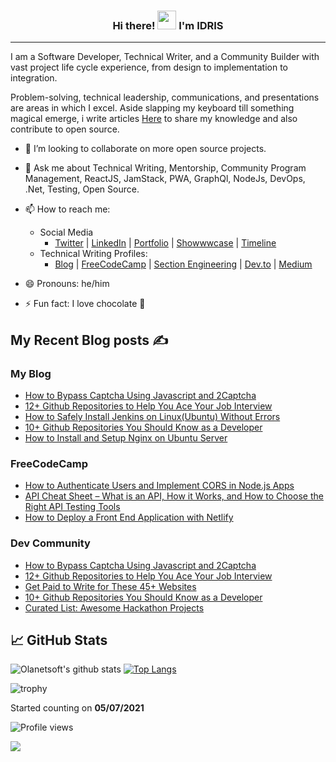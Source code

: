 <h3 align="center"> Hi there! <img src="https://raw.githubusercontent.com/MartinHeinz/MartinHeinz/master/wave.gif" width="30px"> I'm <B>IDRIS</B></h3>
<hr>

I am a Software Developer, Technical Writer, and a Community Builder with vast project life cycle experience, from design to implementation to integration.

Problem-solving, technical leadership, communications, and presentations are areas in which I excel. Aside slapping my keyboard till something magical emerge, i write articles [Here](https://blog.idrisolubisi.com "My Blog") to share my knowledge and also contribute to open source.

- 👯 I’m looking to collaborate on more open source projects.
- 💬 Ask me about Technical Writing, Mentorship, Community Program Management, ReactJS, JamStack, PWA, GraphQl, NodeJs, DevOps, .Net, Testing, Open Source.
- 📫 How to reach me:
  - Social Media
    - [Twitter](https://twitter.com/olanetsoft "My Twitter") | [LinkedIn](https://www.linkedin.com/in/olubisi-idris-ayinde-05727b17a/ "My LinkedIn") | [Portfolio](https://idrisolubisi.com "My portfolio") | [Showwwcase](https://showwcase.com/olanetsoft) | [Timeline](https://timeline.idrisolubisi.com)
  - Technical Writing Profiles: 
    - [Blog](https://blog.idrisolubisi.com "Blog") | [FreeCodeCamp](https://www.freecodecamp.org/news/author/idris/ "FreeCodeCamp") | [Section Engineering](https://www.section.io/engineering-education/authors/idris-olubisi/) | [Dev.to](https://dev.to/olanetsoft "Dev.to") | [Medium](https://olanetsoft.medium.com/ "Medium")

- 😄 Pronouns: he/him
- ⚡ Fun fact: I love chocolate 🥳

## My Recent Blog posts ✍️

### My Blog
<!-- BLOG:START -->
- [How to Bypass Captcha Using Javascript and 2Captcha](https://blog.idrisolubisi.com/how-to-bypass-captcha-using-javascript-and-2captcha)
- [12+ Github Repositories to Help You Ace Your Job Interview](https://blog.idrisolubisi.com/12-github-repositories-to-help-you-ace-your-job-interview)
- [How to Safely Install Jenkins on Linux(Ubuntu) Without Errors](https://blog.idrisolubisi.com/how-to-safely-install-jenkins-on-linuxubuntu-without-errors)
- [10+ Github Repositories You Should Know as a Developer](https://blog.idrisolubisi.com/10-github-repositories-you-should-know-as-a-developer)
- [How to Install and Setup Nginx on Ubuntu Server](https://blog.idrisolubisi.com/how-to-install-and-setup-nginx-on-ubuntu-server)
<!-- BLOG:END -->

### FreeCodeCamp
<!-- FCC:START -->
- [How to Authenticate Users and Implement CORS in Node.js Apps](https://www.freecodecamp.org/news/how-to-authenticate-users-and-implement-cors-in-nodejs-applications/)
- [API Cheat Sheet – What is an API, How it Works, and How to Choose the Right API Testing Tools](https://www.freecodecamp.org/news/what-is-an-api-and-how-to-test-it/)
- [How to Deploy a Front End Application with Netlify](https://www.freecodecamp.org/news/how-to-deploy-your-front-end-app/)
<!-- FCC:END -->

### Dev Community
<!-- DEVTO:START -->
- [How to Bypass Captcha Using Javascript and 2Captcha](https://dev.to/olanetsoft/how-to-bypass-captcha-using-javascript-and-2captcha-57p7)
- [12+ Github Repositories to Help You Ace Your Job Interview](https://dev.to/olanetsoft/12-github-repositories-to-help-you-ace-your-job-interview-2a08)
- [Get Paid to Write for These 45+ Websites](https://dev.to/olanetsoft/get-paid-to-write-for-these-45-websites-16ap)
- [10+ Github Repositories You Should Know as a Developer](https://dev.to/olanetsoft/10-github-repositories-you-should-know-as-a-developer-4l0p)
- [Curated List: Awesome Hackathon Projects](https://dev.to/olanetsoft/curated-list-awesome-hackathon-projects-55fc)
<!-- DEVTO:END -->

<!-- - [10+ Awesome Youtube Channels to Learn UI/UX](https://blog.idrisolubisi.com/10-awesome-youtube-channels-to-learn-uiux)
- [How to Create Beautiful Gradients with JavaScript](https://blog.idrisolubisi.com/how-to-create-beautiful-gradients-with-javascript)
- [Awesome GitHub Repositories to Learn CSS 👨‍💻](https://blog.idrisolubisi.com/awesome-github-repositories-to-learn-css)
- [How to Build an Authentication API with JWT Token in Node.js](https://www.section.io/engineering-education/how-to-build-authentication-api-with-jwt-token-in-nodejs/)
- [Get Paid to Write for These 45+ Websites](https://blog.idrisolubisi.com/get-paid-to-write-for-these-45-websites)
- [How to Authenticate Users and Implement CORS in Node.js Apps 🔎](https://www.freecodecamp.org/news/how-to-authenticate-users-and-implement-cors-in-nodejs-applications/)
- [15 Best Free Public Apis to Use in Your Next Project 🚀](https://blog.idrisolubisi.com/15-best-free-public-apis-to-use-in-your-next-project)
- [How to Upload Audio and Video to Cloudinary in Nodejs 🚀](https://blog.idrisolubisi.com/how-to-upload-audio-and-video-to-cloudinary-in-nodejs)
- [How to Build a Clock with JavaScript and SVG ⚡️](https://www.section.io/engineering-education/how-to-build-a-clock-with-javascript-and-svg/) -->
  
## &#x1f4c8; GitHub Stats

![Olanetsoft's github stats](https://github-readme-stats.vercel.app/api?username=olanetsoft&show_icons=true&theme=tokyonight&count_private=true&include_all_commits=true)
[![Top Langs](https://github-readme-stats.vercel.app/api/top-langs/?username=olanetsoft&layout=compact&theme=tokyonight)](https://github.com/Olanetsoft)

![trophy](https://github-profile-trophy.vercel.app/?username=olanetsoft)


Started counting on <b>05/07/2021</b>

![Profile views](https://gpvc.arturio.dev/olanetsoft)  

<a href="https://www.buymeacoffee.com/olanetsoft"><img src="https://img.buymeacoffee.com/button-api/?text=Buy me a coffee&emoji=&slug=olanetsoft&button_colour=FFDD00&font_colour=000000&font_family=Cookie&outline_colour=000000&coffee_colour=ffffff"></a>
<!--
**Olanetsoft/Olanetsoft** is a ✨ _special_ ✨ repository because its `README.md` (this file) appears on your GitHub profile.

Here are some ideas to get you started:

- 🔭 I’m currently working on ...
- 🌱 I’m currently learning ...
- 👯 I’m looking to collaborate on ...
- 🤔 I’m looking for help with ...
- 💬 Ask me about ...
- 📫 How to reach me: ...
- 😄 Pronouns: ...
- ⚡ Fun fact: ...
-->
